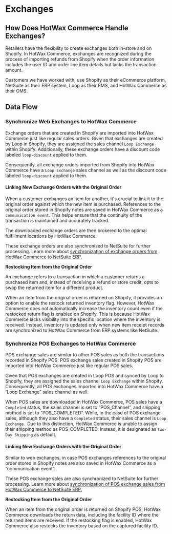 # Exchanges

## How Does HotWax Commerce Handle Exchanges?

Retailers have the flexibility to create exchanges both in-store and on Shopify. In HotWax Commerce, exchanges are recognized during the process of importing refunds from Shopify when the order information includes the user ID and order line item details but lacks the transaction amount.

Customers we have worked with, use Shopify as their eCommerce platform, NetSuite as their ERP system, Loop as their RMS, and HotWax Commerce as their OMS.

## Data Flow

### Synchronize Web Exchanges to HotWax Commerce

Exchange orders that are created in Shopify are imported into HotWax Commerce just like regular sales orders. Given that exchanges are created by Loop in Shopify, they are assigned the sales channel `Loop Exchange` within Shopify. Additionally, these exchange orders have a discount code labeled `loop-discount` applied to them.

Consequently, all exchange orders imported from Shopify into HotWax Commerce have a `Loop Exchange` sales channel as well as the discount code labeled `loop-discount` applied to them.

#### Linking New Exchange Orders with the Original Order

When a customer exchanges an item for another, it's crucial to link it to the original order against which the new item is purchased. References to the original order stored in Shopify notes are saved in HotWax Commerce as a `communication event`. This helps ensure that the continuity of the transaction is maintained and accurately tracked.

The downloaded exchange orders are then brokered to the optimal fulfillment locations by HotWax Commerce.

These exchange orders are also synchronized to NetSuite for further processing. Learn more about [synchronization of exchange orders from HotWax Commerce to NetSuite ERP.](https://docs.hotwax.co/integration-resources/v/netsuite-integration/supported-integrations/exchanges)

**Restocking Item from the Original Order**

An exchange refers to a transaction in which a customer returns a purchased item and, instead of receiving a refund or store credit, opts to swap the returned item for a different product.

When an item from the original order is returned on Shopify, it provides an option to enable the restock returned inventory flag. However, HotWax Commerce does not automatically increase the inventory count even if the restocked return flag is enabled on Shopify. This is because HotWax Commerce lacks visibility into the specific location where the inventory is received. Instead, inventory is updated only when new item receipt records are synchronized to HotWax Commerce from ERP systems like NetSuite.

### Synchronize POS Exchanges to HotWax Commerce

POS exchange sales are similar to other POS sales as both the transactions recorded in Shopify POS. POS exchange sales created in Shopify POS are imported into HotWax Commerce just like regular POS sales.

Given that POS exchanges are created in Loop POS and synced by Loop to Shopify, they are assigned the sales channel `Loop Exchange` within Shopify. Consequently, all POS exchanges imported into HotWax Commerce have a `Loop Exchange” sales channel as well.

When POS sales are downloaded in HotWax Commerce, POS sales have a `Completed` status, the sales channel is set to “POS_Channel”, and shipping method is set to “POS_COMPLETED”. While, in the case of POS exchange sales, although they also have a `Completed` status, their sales channel is `Loop Exchange.` Due to this distinction, HotWax Commerce is unable to assign their shipping method as POS_COMPLETED. Instead, it is designated as `Two-Day Shipping` as default.

#### Linking New Exchange Orders with the Original Order

Similar to web exchanges, in case POS exchanges references to the original order stored in Shopify notes are also saved in HotWax Commerce as a “communication event”.

These POS exchange sales are also synchronized to NetSuite for further processing. Learn more about [synchronization of POS exchange sales from HotWax Commerce to NetSuite ERP.](https://docs.hotwax.co/integration-resources/v/netsuite-integration/supported-integrations/exchanges)

**Restocking Item from the Original Order**

When an item from the original order is returned on Shopify POS, HotWax Commerce downloads the return data, including the facility ID where the returned items are received. If the restocking flag is enabled, HotWax Commerce also restocks the inventory based on the captured facility ID.
